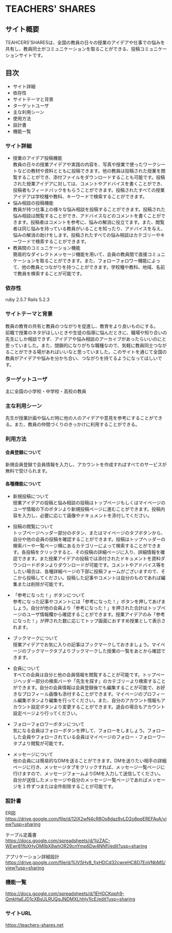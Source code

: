 # TEACHERS' SHARES
## サイト概要
TEAHCERS'SHARESは、全国の教員の日々の授業のアイデアや仕事での悩みを共有し、教員同士がコミュニケーションを取ることができる、投稿コミュニケーションサイトです。

## 目次  
- サイト詳細
- 依存性
- サイトテーマと背景
- ターゲットユーザ
- 主な利用シーン
- 使用方法
- 設計書  
- 機能一覧

### サイト詳細  
- 授業のアイデア投稿機能  
教員の日々の授業アイデアや実践の内容を、写真や授業で使ったワークシートなどの教材や資料とともに投稿できます。他の教員は投稿された授業を閲覧することができ、添付ファイルをダウンロードすることも可能です。投稿された授業アイデアに対しては、コメントやアドバイスを書くことができ、投稿者もフィードバックをもらうことができます。投稿されたすべての授業アイデアは学校種や教科、キーワードで検索することができます。  
- 悩み相談の投稿機能  
教員が持つ仕事上の様々な悩み相談を投稿することができます。投稿された悩み相談は閲覧することができ、アドバイスなどのコメントを書くことができます。投稿者はコメントを参考に、悩みの解消に役立てます。また、閲覧者は同じ悩みを持っている教員がいることを知ったり、アドバイスを与え、悩みの解消の助けをします。投稿されたすべての悩み相談はカテゴリーやキーワードで検索することができます。  
- 教員間のコミュニケーション機能  
簡易的なダイレクトメッセージ機能を用いて、会員の教員間で直接コミュニケーションを取ることができます。また、フォローフォロワー機能によって、他の教員とつながりを持つことができます。学校種や教科、地域、名前で教員を検索することが可能です。  

### 依存性
ruby 2.5.7  Rails 5.2.3  

### サイトテーマと背景
教員の教育の共有と教員のつながりを促進し、教育をより良いものにする。  
前職で授業のネタがほしいときや生徒の指導に悩んだときに、職場や知り合いの先生にしか相談できず、アイデアや悩み相談のアーカイブがあったらいいのにと思っていました。また、閉鎖的になりがちな職種なので、気軽に教員同士つながることができる場があればいいなと思っていました。このサイトを通じて全国の教員がアイデアや悩みを分かち合い、つながりを持てるようになってほしいです。  

### ターゲットユーザ
主に全国の小学校・中学校・高校の教員

### 主な利用シーン
先生が授業計画や悩んだ時に他の人のアイデアや意見を参考にすることができる。また、教員の仲間づくりのきっかけに利用することができる。  

### 利用方法  
#### 会員登録について
新規会員登録で会員情報を入力し、アカウントを作成すればすべてのサービスが無料で受けられます。  

#### 各種機能について  
- 新規投稿について  
授業アイデアの投稿と悩み相談の投稿はトップページもしくはマイページのユーザ情報の下のボタンより新規投稿ページに進むことができます。投稿内容を入力し、必要に応じて画像やドキュメントを添付してください。  

- 投稿の閲覧について  
トップページヘッダー部分のボタン、またはマイページのタブボタンから、自分や他の会員の投稿を確認することができます。投稿はトップヘッダーの検索バーや一覧ページ横にあるカテゴリーによって検索することができます。各投稿をクリックすると、その投稿の詳細ページに入り、詳細情報を確認できます。また授業アイデアの投稿では添付されたドキュメントを資料ダウンロードボタンよりダウンロードが可能です。コメントやアドバイス等をしたい場合は、各種詳細ページの下部に投稿フォームがございますので、そこから投稿してください。投稿した記事やコメントは自分のものであれば編集または削除が可能です。  

- 「参考になった！」ボタンについて  
参考になった記事やコメントには「参考になった！」ボタンを押してあげましょう。自分が他の会員より「参考になった！」を押された合計はトップページのユーザ情報欄から確認することができます。授業アイデアのみ「参考になった！」が押された数に応じてトップ画面におすすめ授業として表示されます。  

- ブックマークについて  
授業アイデアでお気に入りの記事はブックマークしておきましょう。マイページのブックマークタブよりブックマークした授業の一覧をあとから確認できます。  

- 会員について  
すべての会員は自分と他の会員情報を閲覧することが可能です。トップページヘッダー部分の検索バーや「先生を探す」のカテゴリーより検索することができます。自分の会員情報は会員登録後でも編集することが可能で、お好きなプロフィール画像も添付することができます。マイページのプロフィール編集ボタンより編集を行ってください。また、自分のアカウント情報もアカウント設定ボタンより変更することができます。退会の場合もアカウント設定ページより行ってください。  

- フォローフォロワーボタンについて  
気になる会員はフォローボタンを押して、フォローをしましょう。フォローした会員やフォローされている会員はマイページのフォロー・フォローワータブより閲覧が可能です。  

-  メッセージについて  
他の会員には簡易的なDMを送ることができます。DMを送りたい相手の詳細ページに行き、メッセージタブをクリックすれば、メッセージ一覧ページに行けますので、メッセージフォームよりDMを入力して送信してください。自分が送信したメッセージや自分のメッセージ一覧ページであればメッセージを１件ずつまたは全件削除することが可能です。


### 設計書
ER図  
https://drive.google.com/file/d/12iX2wN4cR8Os8daz8vLD2o8pqEREFAvA/view?usp=sharing  

テーブル定義書  
https://docs.google.com/spreadsheets/d/1jzZAC-WEwr81fbXHyOMllbX8whOR29cnYmp6Dw4NNfI/edit?usp=sharing  

アプリケーション詳細設計  
https://drive.google.com/file/d/1UVSHv8_fjxHDCd32cwreHC8D7EoVNbMS/view?usp=sharing  

### 機能一覧
https://docs.google.com/spreadsheets/d/1EHGCKpph9-QmkHaEJD1cXBsULRUQgJNDMXLhhly1IcE/edit?usp=sharing

### サイトURL
https://teachers-shares.net

